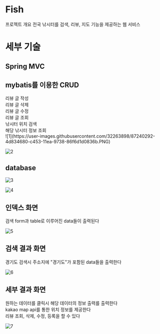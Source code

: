 # Fish

프로젝트 개요
전국 낚시터를 검색, 리뷰, 지도 기능을 제공하는 웹 서비스 

<h1>세부 기술</h1>
  <h2>Spring MVC</h2>

  <h2>mybatis를 이용한 CRUD</h2>
    리뷰 글 작성<br>
    리뷰 글 삭제<br>
    리뷰 글 수정<br>
    리뷰 글 조회<br>
    낚시터 위치 검색<br>
    해당 낚시터 정보 조회<br>
![1](https://user-images.githubusercontent.com/32263898/87240292-4d834680-c453-11ea-9738-86f6d1d0836b.PNG)
  
![2](https://user-images.githubusercontent.com/32263898/87240024-971e6200-c450-11ea-95bd-4860d2f3dfc0.PNG)
  <h2>database</h2>
  
![3](https://user-images.githubusercontent.com/32263898/87240025-984f8f00-c450-11ea-960d-66651053b1fc.PNG)
    
![4](https://user-images.githubusercontent.com/32263898/87240026-98e82580-c450-11ea-9e9d-5e2645a81878.PNG)

  <h2> 인덱스 화면</h2>
    <p>검색 form과 table로 이루어진 data들이 출력된다</p>
    
![5](https://user-images.githubusercontent.com/32263898/87240132-d7321480-c451-11ea-8c49-455f5d31c27d.PNG)
  <h2> 검색 결과 화면</h2>
    <p>경기도 검색시 주소지에 "경기도"가 포함된 data들을 출력한다</p>
    
![6](https://user-images.githubusercontent.com/32263898/87240134-d7caab00-c451-11ea-958a-1307cf262873.PNG)
   <h2>세부 결과 화면</h2>
    <p>원하는 데이터를 클릭시 해당 데이터의 정보 출력를 출력한다<br>
    kakao map api를 통한 위치 정보를 제공한다<br>
    리뷰 조회, 삭제, 수정, 등록을 할 수 있다
    </p>
    
![7](https://user-images.githubusercontent.com/32263898/87240135-d8634180-c451-11ea-82f7-6f23198d7f66.PNG)
